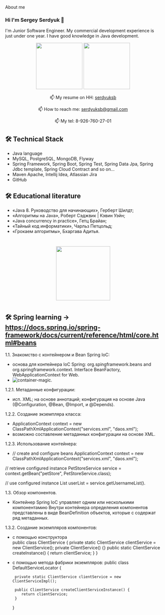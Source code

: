 About me
### Hi I'm Sergey Serdyuk 👋

I'm Junior Software Engineer. My commercial development experience is just under one year. I have good knowledge in Java development. 
<p align='center'>
   <a href="https://github-readme-stats.vercel.app/api?username=serdyuksb1982&show_icons=true&count_private=true"><img
           height=150
           src="https://github-readme-stats.vercel.app/api?username=serdyuksb1982&show_icons=true&count_private=true"/></a>
   <a href="https://github.com/serdyuksb1982/serdyuksb1982/edit/serdyuksb1982/a/github-readme-stats"><img height=150
                                                                  src="https://github-readme-stats.vercel.app/api/top-langs/?username=serdyuksb1982&layout=compact"/></a>
</p>


<p align='center'>
   📫 My resume on HH: <a href="https://mytischi.hh.ru/resume/3ad4d79dff0976e8260039ed1f4f756e6d6265">serdyuksb</a>     
</p>

<p align='center'>
   📫 How to reach me: <a href='mailto:serdyuksb@gmail.com'>serdyuksb@gmail.com</a>     
</p>

<p align='center'>    
   📫 My tel: 8-926-760-27-01
</p>


## 🛠 Technical Stack
*   Java language
*   MySQL, PostgreSQL, MongoDB, Flyway
*   Spring Framework, Spring Boot, Spring Test, Spring Data Jpa, Spring Jdbc template, Spring Cloud Contract and so on...
*   Maven Apache, Intellij Idea, Atlassian Jira
*   GitHub

## 🛠 Educational literature
*   «Java 8. Руководство для начинающих», Герберт Шилдт;
*   «Алгоритмы на Java», Роберт Сэджвик | Кэвин Уэйн;
*   «Java concurrency in practice», Гетц Брайан;
*   «Тайный код информатики», Чарльз Петцольд;
*   «Грокаем алгоритмы», Бхаргава Адитья.


<div align="center" style="margin: 40px 0">
   <a href="https://github.com/serdyuksb1982&/github-profile-views-counter">
       <img width="175px" src="https://komarev.com/ghpvc/?username=serdyuksb1982&&color=DE002D">
   </a>
</div>

## 🛠 Spring learning -> https://docs.spring.io/spring-framework/docs/current/reference/html/core.html#beans
1.1. Знакомство с контейнером и Bean Spring IoC:
  * основа для контейнера IoC Spring: org.spingframework.beans and org.springframework.context. Interface BeanFactory, WebApplicationContext for Web.
  *  ![container-magic](https://user-images.githubusercontent.com/92222969/216593994-1559644f-7fb1-4130-aa6b-058c9d69b6d6.png).
  
1.2.1. Метаданные конфигурации:
  * исп. XML; на основе аннотаций; конфигурация на основе Java (@Configuration, @Bean, @Import, и @Depends).
  
1.2.2. Создание экземпляра класса:
  * ApplicationContext context = new ClassPathXmlApplicationContext("services.xml", "daos.xml");
  * возможно составление метаданных конфигурации на основе XML.
  
1.2.3. Использование контейнера:
  * // create and configure beans
ApplicationContext context = new ClassPathXmlApplicationContext("services.xml", "daos.xml");

   // retrieve configured instance
   PetStoreService service = context.getBean("petStore", PetStoreService.class);

   // use configured instance
   List<String> userList = service.getUsernameList().
   
1.3. Обзор компонентов.
  * Контейнер Spring IoC управляет одним или несколькими компонентамию Внутри контейнера определения компонентов представлены в виде BeanDefinition объектов, которые с 
  содержат ряд метаданных.

1.3.2. Создание экземпляров компонентов:
  * с помощью конструктора  
         public class ClientService {
         private static ClientService clientService = new ClientService();
         private ClientService() {}
         public static ClientService createInstance() {
               return clientService;
      }
   }
   
  * с помощью метода фабрики экземпляров:
         public class DefaultServiceLocator {

         private static ClientService clientService = new ClientServiceImpl();

         public ClientService createClientServiceInstance() {
            return clientService;
         }
      }
   
